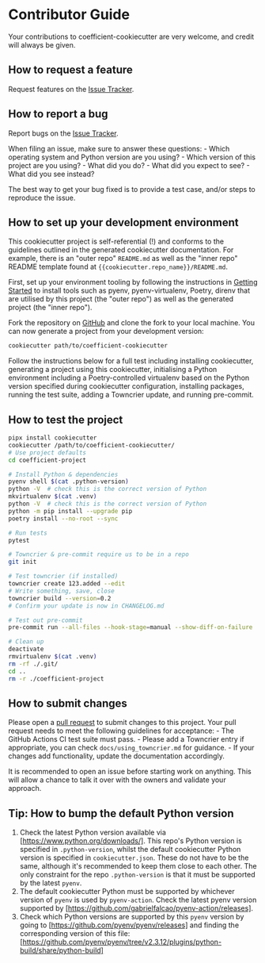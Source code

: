 # Contributor Guide

Your contributions to coefficient-cookiecutter are very welcome, and credit will always be given.


## How to request a feature

Request features on the [Issue Tracker].


## How to report a bug

Report bugs on the [Issue Tracker].

When filing an issue, make sure to answer these questions:
    - Which operating system and Python version are you using?
    - Which version of this project are you using?
    - What did you do?
    - What did you expect to see?
    - What did you see instead?

The best way to get your bug fixed is to provide a test case, and/or steps to reproduce the issue.


## How to set up your development environment

This cookiecutter project is self-referential (!) and conforms to the guidelines outlined in the
generated cookiecutter documentation. For example, there is an "outer repo" `README.md` as well as
the "inner repo" README template found at `{{cookiecutter.repo_name}}/README.md`.

First, set up your environment tooling by following the instructions in [Getting
Started]({{cookiecutter.repo_name}}/docs/getting_started.md) to install tools such as pyenv,
pyenv-virtualenv, Poetry, direnv that are utilised by this project (the "outer repo") as well as the
generated project (the "inner repo").

Fork the repository on [GitHub] and clone the fork to your local machine. You can now generate a
project from your development version:

```sh
cookiecutter path/to/coefficient-cookiecutter
```

Follow the instructions below for a full test including installing cookiecutter, generating a
project using this cookiecutter, initialising a Python environment including a Poetry-controlled
virtualenv based on the Python version specified during cookiecutter configuration, installing
packages, running the test suite, adding a Towncrier update, and running pre-commit.


## How to test the project

```sh
pipx install cookiecutter
cookiecutter /path/to/coefficient-cookiecutter/
# Use project defaults
cd coefficient-project

# Install Python & dependencies
pyenv shell $(cat .python-version)
python -V  # check this is the correct version of Python
mkvirtualenv $(cat .venv)
python -V  # check this is the correct version of Python
python -m pip install --upgrade pip
poetry install --no-root --sync

# Run tests
pytest

# Towncrier & pre-commit require us to be in a repo
git init

# Test towncrier (if installed)
towncrier create 123.added --edit
# Write something, save, close
towncrier build --version=0.2
# Confirm your update is now in CHANGELOG.md

# Test out pre-commit
pre-commit run --all-files --hook-stage=manual --show-diff-on-failure

# Clean up
deactivate
rmvirtualenv $(cat .venv)
rm -rf ./.git/
cd ..
rm -r ./coefficient-project
```


## How to submit changes

Please open a [pull request] to submit changes to this project. Your pull request needs to meet the
following guidelines for acceptance:
    - The GitHub Actions CI test suite must pass.
    - Please add a Towncrier entry if appropriate, you can check `docs/using_towncrier.md` for guidance.
    - If your changes add functionality, update the documentation accordingly.

It is recommended to open an issue before starting work on anything. This will allow a chance to
talk it over with the owners and validate your approach.


## Tip: How to bump the default Python version

1. Check the latest Python version available via [https://www.python.org/downloads/]. This repo's
   Python version is specified in `.python-version`, whilst the default cookiecutter Python version
   is specified in `cookiecutter.json`. These do not have to be the same, although it's recommended
   to keep them close to each other. The only constraint for the repo `.python-version` is that it
   must be supported by the latest `pyenv`.
2. The default cookiecutter Python must be supported by whichever version of `pyenv` is used by
   `pyenv-action`. Check the latest pyenv version supported by [https://github.com/gabrielfalcao/pyenv-action/releases].
3. Check which Python versions are supported by this `pyenv` version by going to
   [https://github.com/pyenv/pyenv/releases] and finding the corresponding version of this file:
   [https://github.com/pyenv/pyenv/tree/v2.3.12/plugins/python-build/share/python-build]


[github]: https://github.com/CoefficientSystems/coefficient-cookiecutter/
[issue tracker]: https://github.com/CoefficientSystems/coefficient-cookiecutter/issues
[pull request]: https://github.com/CoefficientSystems/coefficient-cookiecutter/pulls
